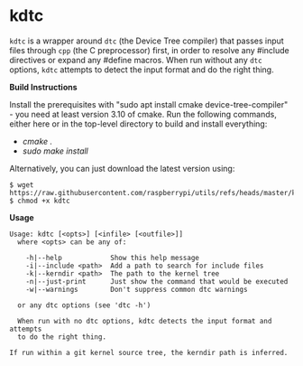 # kdtc

`kdtc` is a wrapper around `dtc` (the Device Tree compiler) that passes input files through `cpp` (the C preprocessor) first, in order to resolve any #include directives or expand any #define macros. When run without any `dtc` options, `kdtc` attempts to detect the input format and do the right thing.

**Build Instructions**

Install the prerequisites with "sudo apt install cmake device-tree-compiler" - you need at least version 3.10 of cmake. Run the following commands, either here or in the top-level directory to build and install everything:

 - *cmake .*
 - *sudo make install*

Alternatively, you can just download the latest version using:
```
$ wget https://raw.githubusercontent.com/raspberrypi/utils/refs/heads/master/kdtc/kdtc
$ chmod +x kdtc
```

**Usage**
```
Usage: kdtc [<opts>] [<infile> [<outfile>]]
  where <opts> can be any of:

    -h|--help            Show this help message
    -i|--include <path>  Add a path to search for include files
    -k|--kerndir <path>  The path to the kernel tree
    -n|--just-print      Just show the command that would be executed
    -w|--warnings        Don't suppress common dtc warnings

  or any dtc options (see 'dtc -h')

  When run with no dtc options, kdtc detects the input format and attempts
  to do the right thing.

If run within a git kernel source tree, the kerndir path is inferred.
```
